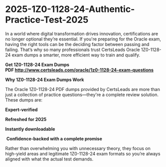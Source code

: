 # 2025-1Z0-1128-24-Authentic-Practice-Test-2025
<p>In a world where digital transformation drives innovation, certifications are no longer optional they&rsquo;re essential. If you&#39;re preparing for the Oracle exam, having the right tools can be the deciding factor between passing and failing. That&rsquo;s why so many professionals trust CertsLeads Oracle 1Z0-1128-24 exam dumps a smarter, more efficient way to train and qualify.</p> <p><strong>Get 1Z0-1128-24 Exam Dumps PDF&nbsp;<a href="http://www.certsleads.com/oracle/1z0-1128-24-exam-questions">http://www.certsleads.com/oracle/1z0-1128-24-exam-questions</a></strong></p> <p><strong>Why 1Z0-1128-24 Exam Dumps Work</strong></p> <p>The Oracle 1Z0-1128-24 PDF dumps provided by CertsLeads are more than just a collection of practice questions&mdash;they&#39;re a complete review solution. These dumps are:</p> <p><strong>Expert-verified</strong></p> <p><strong>Refreshed for 2025</strong></p> <p><strong>Instantly downloadable</strong></p> <p>&nbsp;<strong>Confidence-backed with a complete promise</strong></p> <p>Rather than overwhelming you with unnecessary theory, they focus on high-yield areas and legitimate 1Z0-1128-24 exam formats so you&rsquo;re always aligned with what the actual test demands.</p> <p>&nbsp;</p>
